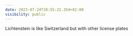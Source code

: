 ```yaml
---
date: 2023-07-24T20:55:22.354+02:00
visibility: public
---
```


Lichtenstein is like Switzerland but with other license plates
